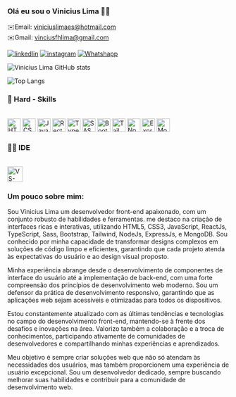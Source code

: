 ### Olá eu sou o Vinicius Lima 👋🏼

✉️Email: viniciuslimaes@hotmail.com <br/>
✉️Gmail: vinciusfhlima@gmail.com

[![linkedlin](https://img.shields.io/badge/LinkedIn-0077B5?style=for-the-badge&logo=linkedin&logoColor=white)](https://www.linkedin.com/in/vinicius-lima-83b427223/)  [![instagram](https://img.shields.io/badge/Instagram-E4405F?style=for-the-badge&logo=instagram&logoColor=white)](https://www.instagram.com/viniciuslimaof/target="_blank")  [![Whatshapp](https://img.shields.io/badge/WhatsApp-25D366?style=for-the-badge&logo=whatsapp&logoColor=white)](https://wa.me/5592985051739 )


![Vinicius Lima GitHub stats](https://github-readme-stats.vercel.app/api?username=dev-vinicius-lima&show_icons=true&theme=dracula)

![Top Langs](https://github-readme-stats.vercel.app/api/top-langs/?username=dev-vinicius-lima&hide_progress=true)

### 🚀 Hard - Skills

<div style="display: inline block"><br/>
  <img style="aling-itens: center" height="30" src="https://img.shields.io/badge/HTML5-E34F26?style=for-the-badge&logo=html5&logoColor=white" alt="HTML5">
  <img style="aling-itens: center" height="30" src="https://img.shields.io/badge/CSS3-1572B6?style=for-the-badge&logo=css3&logoColor=white" alt="CSS3">
  <img style="aling-itens: center" height="30" src="https://img.shields.io/badge/JavaScript-323330?style=for-the-badge&logo=javascript&logoColor=F7DF1E" alt="JavaScript">
  <img style="aling-itens: center" height="30" src="https://img.shields.io/badge/React-20232A?style=for-the-badge&logo=react&logoColor=61DAFB" alt="RectJs">
  <img style="aling-itens: center" height="30" src="https://img.shields.io/badge/TypeScript-007ACC?style=for-the-badge&logo=typescript&logoColor=white" alt="TypeScript">
  <img style="aling-itens: center" height="30" src="https://img.shields.io/badge/Sass-CC6699?style=for-the-badge&logo=sass&logoColor=white" alt="SASS">
  <img style="aling-itens: center" height="30" src="https://img.shields.io/badge/Bootstrap-563D7C?style=for-the-badge&logo=bootstrap&logoColor=white" alt="Bootstrap">
  <img style="aling-itens: center" height="30" src="https://img.shields.io/badge/Tailwind_CSS-38B2AC?style=for-the-badge&logo=tailwind-css&logoColor=white" alt="TailwindCSS">
  <img style="aling-itens: center" height="30" src="https://img.shields.io/badge/Node.js-43853D?style=for-the-badge&logo=node.js&logoColor=white" alt="NodeJs">
  <img style="aling-itens: center" height="30" src="https://img.shields.io/badge/Express.js-404D59?style=for-the-badge" alt="ExpressJs">
  <img style="aling-itens: center" height="30" src="https://img.shields.io/badge/MongoDB-4EA94B?style=for-the-badge&logo=mongodb&logoColor=white" alt="MongoDB">
</div>

### 👩‍💻 IDE
<div style="display: inline block"><br/>
   <img style="aling-itens: center" height="35" src="https://img.shields.io/badge/Visual_Studio_Code-0078D4?style=for-the-badge&logo=visual%20studio%20code&logoColor=white" alt="VS-code">
</div>

### Um pouco sobre mim:

Sou Vinicius Lima um desenvolvedor front-end apaixonado, com um conjunto robusto de habilidades e ferramentas. me destaco na criação de interfaces ricas e interativas, utilizando HTML5, CSS3, JavaScript, ReactJs, TypeScript, Sass, Bootstrap, Tailwind, NodeJs, ExpressJs, e MongoDB. Sou conhecido por minha capacidade de transformar designs complexos em soluções de código limpo e eficientes, garantindo que cada projeto atenda às expectativas do usuário e ao design visual proposto.

Minha experiência abrange desde o desenvolvimento de componentes de interface do usuário até a implementação de back-end, com uma forte compreensão dos princípios de desenvolvimento web moderno. Sou um defensor da prática de desenvolvimento responsivo, garantindo que as aplicações web sejam acessíveis e otimizadas para todos os dispositivos.

Estou constantemente atualizado com as últimas tendências e tecnologias no campo do desenvolvimento front-end, mantendo-se à frente dos desafios e inovações na área. Valorizo também a colaboração e a troca de conhecimentos, participando ativamente de comunidades de desenvolvedores e compartilhando minhas experiências e aprendizados.

Meu objetivo é sempre criar soluções web que não só atendam às necessidades dos usuários, mas também proporcionem uma experiência de usuário excepcional. Sou um desenvolvedor dedicado, sempre buscando melhorar suas habilidades e contribuir para a comunidade de desenvolvimento web.



